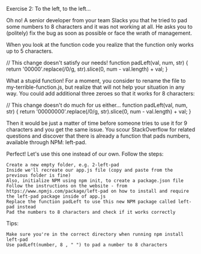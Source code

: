 Exercise 2: To the left, to the left...

Oh no! A senior developer from your team Slacks you that he tried to pad some numbers to 8 characters and it was not working at all. He asks you to (politely) fix the bug as soon as possible or face the wrath of management.

When you look at the function code you realize that the function only works up to 5 characters.

// This change doesn't satisfy our needs!
function padLeft(val, num, str) {
	return '00000'.replace(/0/g, str).slice(0, num - val.length) + val;
}

What a stupid function! For a moment, you consider to rename the file to my-terrible-function.js, but realize that will not help your situation in any way. You could add additional three zeroes so that it works for 8 characters:

// This change doesn't do much for us either...
function padLeft(val, num, str) {
	return '00000000'.replace(/0/g, str).slice(0, num - val.length) + val;
}

Then it would be just a matter of time before someone tries to use it for 9 characters and you get the same issue. You scour StackOverflow for related questions and discover that there is already a function that pads numbers, available through NPM: left-pad.

Perfect! Let's use this one instead of our own. Follow the steps:

    Create a new empty folder, e.g. 2-left-pad
    Inside we'll recreate our app.js file (copy and paste from the previous folder is fine)
    Also, initialize NPM using npm init, to create a package.json file
    Follow the instructions on the website - from https://www.npmjs.com/package/left-pad on how to install and require the left-pad package inside of app.js
    Replace the function padLeft to use this new NPM package called left-pad instead
    Pad the numbers to 8 characters and check if it works correctly

Tips:

    Make sure you're in the correct directory when running npm install left-pad
    Use padLeft(number, 8 , " ") to pad a number to 8 characters
